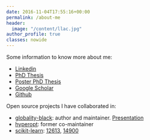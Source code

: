 ```yaml
---
date: 2016-11-04T17:55:16+00:00
permalink: /about-me
header:
  image: "/content/llac.jpg"
author_profile: true
classes: nowide
---
```


Some information to know more about me:

  * [Linkedin](https://www.linkedin.com/in/marctorsoc/)
  * [PhD Thesis](/content/2016/11/marcPhd.pdf)
  * [Poster PhD Thesis](/content/2016/11/poster_tesi.pdf)
  * [Google Scholar](https://scholar.google.es/citations?user=__4XCdYAAAAJ)
  * [Github](https://github.com/marctorsoc)

Open source projects I have collaborated in:

  * [globality-black](https://github.com/globality-corp/globality-black): 
  author and maintainer.
  [Presentation](https://docs.google.com/presentation/d/1Lp0jLSI5YJYOXEntxSvaHeOALAlndlgu/edit?usp=sharing&ouid=102083878154902570127&rtpof=true&sd=true)
  * [hyperopt](https://github.com/hyperopt/hyperopt/): former co-maintainer
  * [scikit-learn](https://github.com/scikit-learn/scikit-learn): 
  [12613](https://github.com/scikit-learn/scikit-learn/pull/12613),
  [14900](https://github.com/scikit-learn/scikit-learn/pull/14900)
